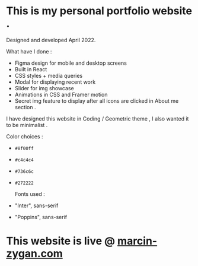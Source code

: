 # This is my personal portfolio website .

Designed and developed April 2022.

What have I done :

- Figma design for mobile and desktop screens
- Built in React
- CSS styles + media queries
- Modal for displaying recent work
- Slider for img showcase
- Animations in CSS and Framer motion
- Secret img feature to display after all icons are clicked in About me section .

I have designed this website in Coding / Geometric theme , I also wanted it to be minimalist .

Color choices :

- `#8f00ff`
- `#c4c4c4`
- `#736c6c`
- `#272222`

  Fonts used :

- "Inter", sans-serif
- "Poppins", sans-serif

# This website is live @ <a href="https://marcin-zygan.com">marcin-zygan.com</a>
